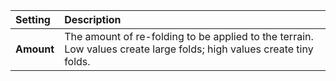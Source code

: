 | Setting    | Description                                                                                                          |
| :--------- | :------------------------------------------------------------------------------------------------------------------- |
| **Amount** | The amount of re-folding to be applied to the terrain. Low values create large folds; high values create tiny folds. |
